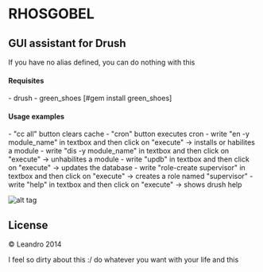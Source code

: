 <h1>RHOSGOBEL</h1>

<h2>GUI assistant for Drush</h2>
If you have no alias defined, you can do nothing with this

<h4>Requisites</h4>
- drush
- green_shoes [#gem install green_shoes]

<h4>Usage examples</h4>
- "cc all" button clears cache
- "cron" button executes cron
- write "en -y module_name" in textbox and then click on "execute" → installs or habilites a module
- write "dis -y module_name" in textbox and then click on "execute" → unhabilites a module
- write "updb" in textbox and then click on "execute" → updates the database
- write "role-create supervisor" in textbox and then click on "execute" → creates a role named "supervisor"
- write "help" in textbox and then click on "execute" → shows drush help

![alt tag](http://pix.toile-libre.org/upload/original/1413288897.png)

<h2>License</h2>
&copy; Leandro 2014

I feel so dirty about this :/
do whatever you want with your life and this
